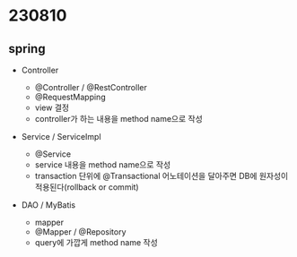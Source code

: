 ﻿# 230810

## spring

- Controller
  - @Controller / @RestController
  - @RequestMapping
  - view 결정
  - controller가 하는 내용을 method name으로 작성

- Service / ServiceImpl
  - @Service
  - service 내용을 method name으로 작성
  - transaction 단위에 @Transactional 어노테이션을 달아주면 DB에 원자성이 적용된다(rollback or commit)


- DAO / MyBatis
  - mapper
  - @Mapper / @Repository
  - query에 가깝게 method name 작성
